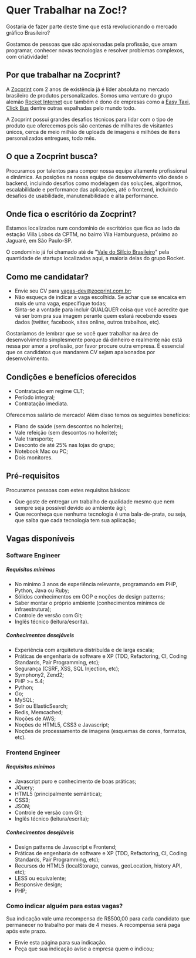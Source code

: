 
# Quer Trabalhar na Zoc!?

Gostaria de fazer parte deste time que está revolucionando o mercado gráfico Brasileiro?

Gostamos de pessoas que são apaixonadas pela profissão, que amam programar, conhecer novas tecnologias e resolver
problemas complexos, com criatividade!


## Por que trabalhar na Zocprint?

A [Zocprint](http://www.zocprint.com.br) com 2 anos de existência já é líder absoluta no mercado brasileiro de produtos 
personalizados. Somos uma venture do grupo alemão [Rocket Internet](http://www.rocket-internet.de) que também é dono de
empresas como a [Easy Taxi](http://www.easytaxi.com.br), [Click Bus](http://www.clickbus.com.br) dentre outras espalhadas
pelo mundo todo.

A Zocprint possui grandes desafios técnicos para lidar com o tipo de produto que oferecemos pois são centenas de milhares 
de visitantes únicos, cerca de meio milhão de uploads de imagens e milhões de itens personalizados entregues, todo mês.


## O que a Zocprint busca?

Procuramos por talentos para compor nossa equipe altamente profissional e dinâmica. As posições na nossa equipe de 
desenvolvimento vão desde o backend, incluindo desafios como modelagem das soluções, algoritmos, escalabilidade e 
performance das aplicações, até o frontend, incluindo desafios de usabilidade, manutenabilidade e alta performance.


## Onde fica o escritório da Zocprint?

Estamos localizados num condomínio de escritórios que fica ao lado da estação Villa Lobos da CPTM, no bairro Vila 
Hamburguesa, próximo ao Jaguaré, em São Paulo-SP.

O condomínio já foi chamado até de "[Vale do Silício Brasileiro](http://economia.ig.com.br/financas/seunegocio/2014-03-04/vale-do-silicio-brasileiro-reune-20-startups-em-um-unico-condominio.html)"
pela quantidade de startups localizadas aqui, a maioria delas do grupo Rocket.


## Como me candidatar?

* Envie seu CV para [vagas-dev@zocprint.com.br](vagas-dev@zocprint.com.br);
* Não esqueça de indicar a vaga escolhida. Se achar que se encaixa em mais de uma vaga, especifique todas;
* Sinta-se a vontade para incluir QUALQUER coisa que você acredite que vá ser bom pra sua imagem perante quem estará 
recebendo esses dados (twitter, facebook, sites online, outros trabalhos, etc).

Gostaríamos de lembrar que se você quer trabalhar na área de desenvolvimento simplesmente porque dá dinheiro e realmente 
não está nessa por amor a profissão, por favor procure outra empresa. É essencial que os candidatos que mandarem CV 
sejam apaixonados por desenvolvimento.


## Condições e benefícios oferecidos

* Contratação em regime CLT;
* Período integral;
* Contratação imediata.

Oferecemos salário de mercado! Além disso temos os seguintes benefícios:

* Plano de saúde (sem descontos no holerite);
* Vale refeição (sem descontos no holerite);
* Vale transporte;
* Desconto de até 25% nas lojas do grupo;
* Notebook Mac ou PC;
* Dois monitores.


## Pré-requisitos

Procuramos pessoas com estes requisitos básicos:

* Que goste de entregar um trabalho de qualidade mesmo que nem sempre seja possível devido ao ambiente ágil;
* Que reconheça que nenhuma tecnologia é uma bala-de-prata, ou seja, que saiba que cada tecnologia tem sua aplicação;


## Vagas disponíveis

### Software Engineer

##### Requisitos mínimos

* No mínimo 3 anos de experiência relevante, programando em PHP, Python, Java ou Ruby;
* Sólidos conhecimentos em OOP e noções de design patterns;
* Saber montar o próprio ambiente (conhecimentos mínimos de infraestrutura);
* Controle de versão com Git;
* Inglês técnico (leitura/escrita).

##### Conhecimentos desejáveis

* Experiência com arquitetura distribuída e de larga escala;
* Práticas de engenharia de software e XP (TDD, Refactoring, CI, Coding Standards, Pair Programming, etc);
* Segurança (CSRF, XSS, SQL Injection, etc);
* Symphony2, Zend2;
* PHP >= 5.4;
* Python;
* Go;
* MySQL;
* Solr ou ElasticSearch;
* Redis, Memcached;
* Noções de AWS;
* Noções de HTML5, CSS3 e Javascript;
* Noções de processamento de imagens (esquemas de cores, formatos, etc).


### Frontend Engineer

##### Requisitos mínimos

* Javascript puro e conhecimento de boas práticas;
* JQuery;
* HTML5 (principalmente semântica);
* CSS3;
* JSON;
* Controle de versão com Git;
* Inglês técnico (leitura/escrita);

##### Conhecimentos desejáveis

* Design patterns de Javascript e Frontend;
* Práticas de engenharia de software e XP (TDD, Refactoring, CI, Coding Standards, Pair Programming, etc);
* Recursos do HTML5 (localStorage, canvas, geoLocation, history API, etc);
* LESS ou equivalente;
* Responsive design;
* PHP;


### Como indicar alguém para estas vagas?

Sua indicação vale uma recompensa de R$500,00 para cada candidato que permanecer no trabalho por mais de 4 meses. A recompensa será paga após este prazo.

* Envie esta página para sua indicação.
* Peça que sua indicação avise a empresa quem o indicou;
